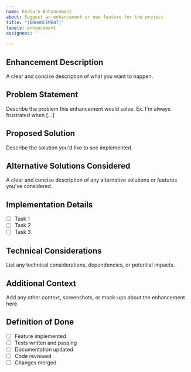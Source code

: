 ```yaml
---
name: Feature Enhancement
about: Suggest an enhancement or new feature for the project
title: "[ENHANCEMENT]"
labels: enhancement
assignees: ''

---
```


## Enhancement Description
A clear and concise description of what you want to happen.

## Problem Statement
Describe the problem this enhancement would solve. Ex. I'm always frustrated when [...]

## Proposed Solution
Describe the solution you'd like to see implemented.

## Alternative Solutions Considered
A clear and concise description of any alternative solutions or features you've considered.

## Implementation Details
- [ ] Task 1
- [ ] Task 2
- [ ] Task 3

## Technical Considerations
List any technical considerations, dependencies, or potential impacts.

## Additional Context
Add any other context, screenshots, or mock-ups about the enhancement here.

## Definition of Done
- [ ] Feature implemented
- [ ] Tests written and passing
- [ ] Documentation updated
- [ ] Code reviewed
- [ ] Changes merged
